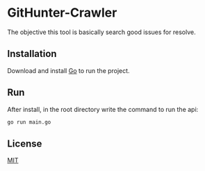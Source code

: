 # GitHunter-Crawler
The objective this tool is basically search good issues for resolve.

## Installation
Download and install [Go](https://golang.org/dl) to run the project.

## Run
After install, in the root directory write the command to run the api:
```bash
go run main.go
```

## License
[MIT](https://choosealicense.com/licenses/mit/)